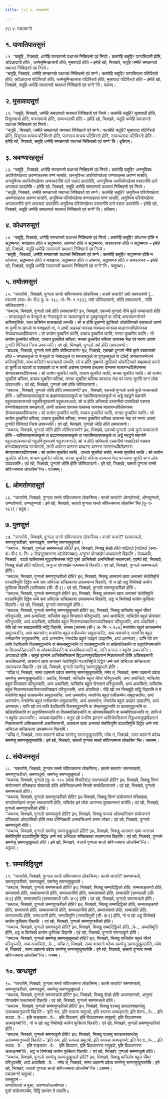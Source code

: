 ```yaml
---
title: (९) ४. मचलवग्गो

---
```

(९) ४. मचलवग्गो  


## १. पाणातिपातसुत्तं

८१. ‘‘चतूहि , भिक्खवे, धम्मेहि समन्नागतो यथाभतं निक्खित्तो एवं निरये। कतमेहि चतूहि? पाणातिपाती होति, अदिन्नादायी होति , कामेसुमिच्छाचारी होति, मुसावादी होति – इमेहि खो, भिक्खवे, चतूहि धम्मेहि समन्नागतो यथाभतं निक्खित्तो एवं निरये।  
‘‘चतूहि, भिक्खवे, धम्मेहि समन्नागतो यथाभतं निक्खित्तो एवं सग्गे। कतमेहि चतूहि? पाणातिपाता पटिविरतो होति, अदिन्नादाना पटिविरतो होति, कामेसुमिच्छाचारा पटिविरतो होति, मुसावादा पटिविरतो होति – इमेहि खो, भिक्खवे, चतूहि धम्मेहि समन्नागतो यथाभतं निक्खित्तो एवं सग्गे’’ति। पठमम्।  


## २. मुसावादसुत्तं

८२. ‘‘चतूहि, भिक्खवे, धम्मेहि समन्नागतो यथाभतं निक्खित्तो एवं निरये। कतमेहि चतूहि? मुसावादी होति, पिसुणवाचो होति, फरुसवाचो होति, सम्फप्पलापी होति – इमेहि खो, भिक्खवे, चतूहि धम्मेहि समन्नागतो यथाभतं निक्खित्तो एवं निरये।  
‘‘चतूहि , भिक्खवे, धम्मेहि समन्नागतो यथाभतं निक्खित्तो एवं सग्गे। कतमेहि चतूहि? मुसावादा पटिविरतो होति, पिसुणाय वाचाय पटिविरतो होति, फरुसाय वाचाय पटिविरतो होति, सम्फप्पलापा पटिविरतो होति – इमेहि खो, भिक्खवे, चतूहि धम्मेहि समन्नागतो यथाभतं निक्खित्तो एवं सग्गे’’ति। दुतियम्।  


## ३. अवण्णारहसुत्तं

८३. ‘‘चतूहि , भिक्खवे, धम्मेहि समन्नागतो यथाभतं निक्खित्तो एवं निरये। कतमेहि चतूहि? अननुविच्च अपरियोगाहेत्वा अवण्णारहस्स वण्णं भासति, अननुविच्च अपरियोगाहेत्वा वण्णारहस्स अवण्णं भासति, अननुविच्च अपरियोगाहेत्वा अप्पसादनीये ठाने पसादं उपदंसेति, अननुविच्च अपरियोगाहेत्वा पसादनीये ठाने अप्पसादं उपदंसेति – इमेहि खो, भिक्खवे, चतूहि धम्मेहि समन्नागतो यथाभतं निक्खित्तो एवं निरये।  
‘‘चतूहि, भिक्खवे, धम्मेहि समन्नागतो यथाभतं निक्खित्तो एवं सग्गे। कतमेहि चतूहि? अनुविच्च परियोगाहेत्वा अवण्णारहस्स अवण्णं भासति, अनुविच्च परियोगाहेत्वा वण्णारहस्स वण्णं भासति, अनुविच्च परियोगाहेत्वा अप्पसादनीये ठाने अप्पसादं उपदंसेति अनुविच्च परियोगाहेत्वा पसादनीये ठाने पसादं उपदंसेति – इमेहि खो, भिक्खवे, चतूहि धम्मेहि समन्नागतो यथाभतं निक्खित्तो एवं सग्गे’’ति। ततियम्।  


## ४. कोधगरुसुत्तं

८४. ‘‘चतूहि, भिक्खवे, धम्मेहि समन्नागतो यथाभतं निक्खित्तो एवं निरये। कतमेहि चतूहि? कोधगरु होति न सद्धम्मगरु, मक्खगरु होति न सद्धम्मगरु, लाभगरु होति न सद्धम्मगरु, सक्कारगरु होति न सद्धम्मगरु – इमेहि खो, भिक्खवे, चतूहि धम्मेहि समन्नागतो यथाभतं निक्खित्तो एवं निरये।  
‘‘चतूहि , भिक्खवे, धम्मेहि समन्नागतो यथाभतं निक्खित्तो एवं सग्गे। कतमेहि चतूहि? सद्धम्मगरु होति न कोधगरु, सद्धम्मगरु होति न मक्खगरु, सद्धम्मगरु होति न लाभगरु, सद्धम्मगरु होति न सक्कारगरु – इमेहि खो, भिक्खवे, चतूहि धम्मेहि समन्नागतो यथाभतं निक्खित्तो एवं सग्गे’’ति। चतुत्थम्।  


## ५. तमोतमसुत्तं

८५. ‘‘चत्तारोमे , भिक्खवे, पुग्गला सन्तो संविज्जमाना लोकस्मिम्। कतमे चत्तारो? तमो तमपरायणो [… परायनो (स्या॰ कं॰ पी॰) पु॰ प॰ १६८; सं॰ नि॰ १.१३२], तमो जोतिपरायणो, जोति तमपरायणो , जोति जोतिपरायणो।  
‘‘कथञ्च, भिक्खवे, पुग्गलो तमो होति तमपरायणो? इध, भिक्खवे, एकच्चो पुग्गलो नीचे कुले पच्चाजातो होति – चण्डालकुले वा वेनकुले वा नेसादकुले वा रथकारकुले वा पुक्कुसकुले वा दलिद्दे अप्पन्नपानभोजने कसिरवुत्तिके, यत्थ कसिरेन घासच्छादो लब्भति। सो च होति दुब्बण्णो दुद्दसिको ओकोटिमको बव्हाबाधो काणो वा कुणी वा खञ्जो वा पक्खहतो वा, न लाभी अन्नस्स पानस्स वत्थस्स यानस्स मालागन्धविलेपनस्स सेय्यावसथपदीपेय्यस्स। सो कायेन दुच्चरितं चरति, वाचाय दुच्चरितं चरति, मनसा दुच्चरितं चरति। सो कायेन दुच्चरितं चरित्वा, वाचाय दुच्चरितं चरित्वा, मनसा दुच्चरितं चरित्वा कायस्स भेदा परं मरणा अपायं दुग्गतिं विनिपातं निरयं उपपज्जति। एवं खो, भिक्खवे, पुग्गलो तमो होति तमपरायणो।  
‘‘कथञ्च, भिक्खवे, पुग्गलो तमो होति जोतिपरायणो? इध, भिक्खवे, एकच्चो पुग्गलो नीचे कुले पच्चाजातो होति – चण्डालकुले वा वेनकुले वा नेसादकुले वा रथकारकुले वा पुक्कुसकुले वा दलिद्दे अप्पन्नपानभोजने कसिरवुत्तिके, यत्थ कसिरेन घासच्छादो लब्भति; सो च होति दुब्बण्णो दुद्दसिको ओकोटिमको बव्हाबाधो काणो वा कुणी वा खञ्जो वा पक्खहतो वा न लाभी अन्नस्स पानस्स वत्थस्स यानस्स मालागन्धविलेपनस्स सेय्यावसथपदीपेय्यस्स। सो कायेन सुचरितं चरति, वाचाय सुचरितं चरति, मनसा सुचरितं चरति। सो कायेन सुचरितं चरित्वा, वाचाय सुचरितं चरित्वा, मनसा सुचरितं चरित्वा कायस्स भेदा परं मरणा सुगतिं सग्गं लोकं उपपज्जति। एवं खो, भिक्खवे, पुग्गलो तमो होति जोतिपरायणो।  
‘‘कथञ्च , भिक्खवे, पुग्गलो जोति होति तमपरायणो? इध , भिक्खवे, एकच्चो पुग्गलो उच्चे कुले पच्चाजातो होति – खत्तियमहासालकुले वा ब्राह्मणमहासालकुले वा गहपतिमहासालकुले वा अड्ढे महद्धने महाभोगे पहूतजातरूपरजते पहूतवित्तूपकरणे पहूतधनधञ्ञे; सो च होति अभिरूपो दस्सनीयो पासादिको परमाय वण्णपोक्खरताय समन्नागतो, लाभी अन्नस्स पानस्स वत्थस्स यानस्स मालागन्धविलेपनस्स सेय्यावसथपदीपेय्यस्स। सो कायेन दुच्चरितं चरति, वाचाय दुच्चरितं चरति, मनसा दुच्चरितं चरति। सो कायेन दुच्चरितं चरित्वा, वाचाय दुच्चरितं चरित्वा, मनसा दुच्चरितं चरित्वा कायस्स भेदा परं मरणा अपायं दुग्गतिं विनिपातं निरयं उपपज्जति। एवं खो, भिक्खवे, पुग्गलो जोति होति तमपरायणो।  
‘‘कथञ्च, भिक्खवे, पुग्गलो जोति होति जोतिपरायणो? इध, भिक्खवे, एकच्चो पुग्गलो उच्चे कुले पच्चाजातो होति – खत्तियमहासालकुले वा ब्राह्मणमहासालकुले वा गहपतिमहासालकुले वा अड्ढे महद्धने महाभोगे पहूतजातरूपरजते पहूतवित्तूपकरणे पहूतधनधञ्ञे; सो च होति अभिरूपो दस्सनीयो पासादिको परमाय वण्णपोक्खरताय समन्नागतो, लाभी अन्नस्स पानस्स वत्थस्स यानस्स मालागन्धविलेपनस्स सेय्यावसथपदीपेय्यस्स। सो कायेन सुचरितं चरति , वाचाय सुचरितं चरति, मनसा सुचरितं चरति। सो कायेन सुचरितं चरित्वा, वाचाय सुचरितं चरित्वा, मनसा सुचरितं चरित्वा कायस्स भेदा परं मरणा सुगतिं सग्गं लोकं उपपज्जति। एवं खो, भिक्खवे, पुग्गलो जोति होति जोतिपरायणो। इमे खो, भिक्खवे, चत्तारो पुग्गला सन्तो संविज्जमाना लोकस्मि’’न्ति। पञ्चमम्।  


## ६. ओणतोणतसुत्तं

८६. ‘‘चत्तारोमे, भिक्खवे, पुग्गला सन्तो संविज्जमाना लोकस्मिम्। कतमे चत्तारो? ओणतोणतो, ओणतुण्णतो, उण्णतोणतो, उण्णतुण्णतो। इमे खो, भिक्खवे, चत्तारो पुग्गला सन्तो संविज्जमाना लोकस्मि’’न्ति [पु॰ प॰ १६९]। छट्ठम्।  


## ७. पुत्तसुत्तं

८७. ‘‘चत्तारोमे , भिक्खवे, पुग्गला सन्तो संविज्जमाना लोकस्मिम्। कतमे चत्तारो? समणमचलो, समणपुण्डरीको, समणपदुमो, समणेसु समणसुखुमालो।  
‘‘कथञ्च , भिक्खवे, पुग्गलो समणमचलो होति? इध, भिक्खवे, भिक्खु सेखो होति पाटिपदो [पटिपदो (स्या॰ कं॰ पी॰) म॰ नि॰ २ सेखसुत्तवण्णना ओलोकेतब्बा]; अनुत्तरं योगक्खेमं पत्थयमानो विहरति। सेय्यथापि, भिक्खवे , रञ्ञो खत्तियस्स मुद्धावसित्तस्स जेट्ठो पुत्तो आभिसेको अनभिसित्तो मचलप्पत्तो; एवमेवं खो, भिक्खवे, भिक्खु सेखो होति पाटिपदो, अनुत्तरं योगक्खेमं पत्थयमानो विहरति। एवं खो, भिक्खवे, पुग्गलो समणमचलो होति।  
‘‘कथञ्च, भिक्खवे, पुग्गलो समणपुण्डरीको होति? इध, भिक्खवे, भिक्खु आसवानं खया अनासवं चेतोविमुत्तिं पञ्ञाविमुत्तिं दिट्ठेव धम्मे सयं अभिञ्ञा सच्छिकत्वा उपसम्पज्ज विहरति, नो च खो अट्ठ विमोक्खे कायेन फुसित्वा विहरति [फस्सित्वा (सी॰ पी॰)]। एवं खो, भिक्खवे, पुग्गलो समणपुण्डरीको होति।  
‘‘कथञ्च, भिक्खवे, पुग्गलो समणपदुमो होति? इध, भिक्खवे, भिक्खु आसवानं खया अनासवं चेतोविमुत्तिं पञ्ञाविमुत्तिं दिट्ठेव धम्मे सयं अभिञ्ञा सच्छिकत्वा उपसम्पज्ज विहरति, अट्ठ च विमोक्खे कायेन फुसित्वा विहरति। एवं खो, भिक्खवे, पुग्गलो समणपदुमो होति।  
‘‘कथञ्च, भिक्खवे, पुग्गलो समणेसु समणसुखुमालो होति? इध, भिक्खवे, भिक्खु याचितोव बहुलं चीवरं परिभुञ्जति, अप्पं अयाचितो; याचितोव बहुलं पिण्डपातं परिभुञ्जति, अप्पं अयाचितो; याचितोव बहुलं सेनासनं परिभुञ्जति, अप्पं अयाचितो; याचितोव बहुलं गिलानप्पच्चयभेसज्जपरिक्खारं परिभुञ्जति, अप्पं अयाचितो। येहि खो पन सब्रह्मचारीहि सद्धिं विहरति, त्यस्स [त्यास्स (सी॰) अ॰ नि॰ ५.१०४] मनापेनेव बहुलं कायकम्मेन समुदाचरन्ति, अप्पं अमनापेन; मनापेनेव बहुलं वचीकम्मेन समुदाचरन्ति, अप्पं अमनापेन; मनापेनेव बहुलं मनोकम्मेन समुदाचरन्ति, अप्पं अमनापेन; मनापंयेव बहुलं उपहारं उपहरन्ति, अप्पं अमनापम्। यानि खो पन तानि वेदयितानि पित्तसमुट्ठानानि वा सेम्हसमुट्ठानानि वा वातसमुट्ठानानि वा सन्निपातिकानि वा उतुपरिणामजानि वा विसमपरिहारजानि वा ओपक्कमिकानि वा कम्मविपाकजानि वा, तानि पनस्स न बहुदेव उप्पज्जन्ति। अप्पाबाधो होति। चतुन्नं झानानं आभिचेतसिकानं दिट्ठधम्मसुखविहारानं निकामलाभी होति अकिच्छलाभी अकसिरलाभी, आसवानं खया अनासवं चेतोविमुत्तिं पञ्ञाविमुत्तिं दिट्ठेव धम्मे सयं अभिञ्ञा सच्छिकत्वा उपसम्पज्ज विहरति। एवं खो, भिक्खवे, पुग्गलो समणेसु समणसुखुमालो होति।  
‘‘यञ्हि तं, भिक्खवे, सम्मा वदमानो वदेय्य समणेसु समणसुखुमालोति, ममेव तं, भिक्खवे, सम्मा वदमानो वदेय्य समणेसु समणसुखुमालोति। अहञ्हि, भिक्खवे, याचितोव बहुलं चीवरं परिभुञ्जामि, अप्पं अयाचितो; याचितोव बहुलं पिण्डपातं परिभुञ्जामि, अप्पं अयाचितो; याचितोव बहुलं सेनासनं परिभुञ्जामि, अप्पं अयाचितो; याचितोव बहुलं गिलानप्पच्चयभेसज्जपरिक्खारं परिभुञ्जामि, अप्पं अयाचितो। येहि खो पन भिक्खूहि सद्धिं विहरामि ते मे मनापेनेव बहुलं कायकम्मेन समुदाचरन्ति, अप्पं अमनापेन; मनापेनेव बहुलं वचीकम्मेन समुदाचरन्ति, अप्पं अमनापेन; मनापेनेव बहुलं मनोकम्मेन समुदाचरन्ति, अप्पं अमनापेन; मनापंयेव बहुलं उपहारं उपहरन्ति, अप्पं अमनापम्। यानि खो पन तानि वेदयितानि पित्तसमुट्ठानानि वा सेम्हसमुट्ठानानि वा वातसमुट्ठानानि वा सन्निपातिकानि वा उतुपरिणामजानि वा विसमपरिहारजानि वा ओपक्कमिकानि वा कम्मविपाकजानि वा, तानि मे न बहुदेव उप्पज्जन्ति। अप्पाबाधोहमस्मि। चतुन्नं खो पनस्मि झानानं आभिचेतसिकानं दिट्ठधम्मसुखविहारानं निकामलाभी अकिच्छलाभी अकसिरलाभी, आसवानं खया अनासवं चेतोविमुत्तिं पञ्ञाविमुत्तिं दिट्ठेव धम्मे सयं अभिञ्ञा सच्छिकत्वा उपसम्पज्ज विहरामि।  
‘‘यञ्हि तं, भिक्खवे, सम्मा वदमानो वदेय्य समणेसु समणसुखुमालोति, ममेव तं, भिक्खवे, सम्मा वदमानो वदेय्य समणेसु समणसुखुमालोति। इमे खो, भिक्खवे, चत्तारो पुग्गला सन्तो संविज्जमाना लोकस्मि’’न्ति। सत्तमम्।  


## ८. संयोजनसुत्तं

८८. ‘‘चत्तारोमे, भिक्खवे, पुग्गला सन्तो संविज्जमाना लोकस्मिम्। कतमे चत्तारो? समणमचलो, समणपुण्डरीको, समणपदुमो, समणेसु समणसुखुमालो।  
‘‘कथञ्च, भिक्खवे, पुग्गलो [पु॰ प॰ १९० (थोकं विसदिसं)] समणमचलो होति? इध, भिक्खवे, भिक्खु तिण्णं संयोजनानं परिक्खया सोतापन्नो होति अविनिपातधम्मो नियतो सम्बोधिपरायणो। एवं खो, भिक्खवे, पुग्गलो समणमचलो होति।  
‘‘कथञ्च, भिक्खवे, पुग्गलो समणपुण्डरीको होति? इध भिक्खवे, भिक्खु तिण्णं संयोजनानं परिक्खया, रागदोसमोहानं तनुत्ता सकदागामी होति, सकिदेव इमं लोकं आगन्त्वा दुक्खस्सन्तं करोति। एवं खो, भिक्खवे, पुग्गलो समणपुण्डरीको होति।  
‘‘कथञ्च, भिक्खवे, पुग्गलो समणपदुमो होति? इध, भिक्खवे, भिक्खु पञ्चन्नं ओरम्भागियानं संयोजनानं परिक्खया ओपपातिको होति तत्थ परिनिब्बायी अनावत्तिधम्मो तस्मा लोका। एवं खो, भिक्खवे, पुग्गलो समणपदुमो होति।  
‘‘कथञ्च, भिक्खवे, पुग्गलो समणेसु समणसुखुमालो होति? इध, भिक्खवे, भिक्खु आसवानं खया अनासवं चेतोविमुत्तिं पञ्ञाविमुत्तिं दिट्ठेव धम्मे सयं अभिञ्ञा सच्छिकत्वा उपसम्पज्ज विहरति। एवं खो, भिक्खवे, पुग्गलो समणेसु समणसुखुमालो होति। इमे खो, भिक्खवे, चत्तारो पुग्गला सन्तो संविज्जमाना लोकस्मि’’न्ति। अट्ठमम्।  


## ९. सम्मादिट्ठिसुत्तं

८९. ‘‘चत्तारोमे, भिक्खवे, पुग्गला सन्तो संविज्जमाना लोकस्मिम्। कतमे चत्तारो? समणमचलो, समणपुण्डरीको, समणपदुमो, समणेसु समणसुखुमालो।  
‘‘कथञ्च, भिक्खवे, पुग्गलो समणमचलो होति? इध, भिक्खवे, भिक्खु सम्मादिट्ठिको होति, सम्मासङ्कप्पो होति, सम्मावाचो होति, सम्माकम्मन्तो होति, सम्माआजीवो होति, सम्मावायामो होति, सम्मासति [सम्मासती (सी॰ क॰)] होति, सम्मासमाधि [सम्मासमाधी (सी॰ क॰)] होति। एवं खो, भिक्खवे, पुग्गलो समणमचलो होति।  
‘‘कथञ्च, भिक्खवे, पुग्गलो समणपुण्डरीको होति? इध, भिक्खवे, भिक्खु सम्मादिट्ठिको होति, सम्मासङ्कप्पो होति, सम्मावाचो होति, सम्माकम्मन्तो होति, सम्माआजीवो होति, सम्मावायामो होति, सम्मासति होति, सम्मासमाधि होति, सम्माञाणी होति, सम्माविमुत्ति [सम्माविमुत्ती (सी॰ क॰)] होति, नो च खो अट्ठ विमोक्खे कायेन फुसित्वा विहरति । एवं खो, भिक्खवे, पुग्गलो समणपुण्डरीको होति।  
‘‘कथञ्च, भिक्खवे, पुग्गलो समणपदुमो होति? इध, भिक्खवे, भिक्खु सम्मादिट्ठिको होति…पे॰… सम्माविमुत्ति होति, अट्ठ च विमोक्खे कायेन फुसित्वा विहरति। एवं खो, भिक्खवे, पुग्गलो समणपदुमो होति।  
‘‘कथञ्च, भिक्खवे, पुग्गलो समणेसु समणसुखुमालो होति? इध, भिक्खवे, भिक्खु याचितोव बहुलं चीवरं परिभुञ्जति, अप्पं अयाचितो…पे॰… यञ्हि तं, भिक्खवे, सम्मा वदमानो वदेय्य समणेसु समणसुखुमालोति, ममेव तं, भिक्खवे , सम्मा वदमानो वदेय्य समणेसु समणसुखुमालोति। इमे खो, भिक्खवे, चत्तारो पुग्गला सन्तो संविज्जमाना लोकस्मि’’न्ति। नवमम्।  


## १०. खन्धसुत्तं

९०. ‘‘चत्तारोमे, भिक्खवे, पुग्गला सन्तो संविज्जमाना लोकस्मिम्। कतमे चत्तारो? समणमचलो, समणपुण्डरीको, समणपदुमो, समणेसु समणसुखुमालो।  
‘‘कथञ्च, भिक्खवे, पुग्गलो समणमचलो होति? इध, भिक्खवे, भिक्खु सेखो होति अप्पत्तमानसो, अनुत्तरं योगक्खेमं पत्थयमानो विहरति। एवं खो, भिक्खवे, पुग्गलो समणमचलो होति।  
‘‘कथञ्च , भिक्खवे, पुग्गलो समणपुण्डरीको होति? इध, भिक्खवे, भिक्खु पञ्चसु उपादानक्खन्धेसु उदयब्बयानुपस्सी विहरति – ‘इति रूपं, इति रूपस्स समुदयो, इति रूपस्स अत्थङ्गमो; इति वेदना…पे॰… इति सञ्ञा…पे॰… इति सङ्खारा…पे॰… इति विञ्ञाणं, इति विञ्ञाणस्स समुदयो, इति विञ्ञाणस्स अत्थङ्गमो’ति ; नो च खो अट्ठ विमोक्खे कायेन फुसित्वा विहरति। एवं खो, भिक्खवे, पुग्गलो समणपुण्डरीको होति।  
‘‘कथञ्च, भिक्खवे, पुग्गलो समणपदुमो होति? इध, भिक्खवे, भिक्खु पञ्चसु उपादानक्खन्धेसु उदयब्बयानुपस्सी विहरति – ‘इति रूपं, इति रूपस्स समुदयो, इति रूपस्स अत्थङ्गमो; इति वेदना…पे॰… इति सञ्ञा…पे॰… इति सङ्खारा…पे॰… इति विञ्ञाणं, इति विञ्ञाणस्स समुदयो, इति विञ्ञाणस्स अत्थङ्गमो’ति ; अट्ठ च विमोक्खे कायेन फुसित्वा विहरति । एवं खो, भिक्खवे, पुग्गलो समणपदुमो होति।  
‘‘कथञ्च, भिक्खवे, पुग्गलो समणेसु समणसुखुमालो होति? इध, भिक्खवे, भिक्खु याचितोव बहुलं चीवरं परिभुञ्जति, अप्पं अयाचितो…पे॰… ममेव तं, भिक्खवे, सम्मा वदमानो वदेय्य समणेसु समणसुखुमालोति। इमे खो, भिक्खवे, चत्तारो पुग्गला सन्तो संविज्जमाना लोकस्मि’’न्ति। दसमम्।  
मचलवग्गो चतुत्थो।  
तस्सुद्दानं –  
पाणातिपातो च मुसा, अवण्णकोधतमोणता।  
पुत्तो संयोजनञ्चेव, दिट्ठि खन्धेन ते दसाति॥  